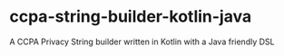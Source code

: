 # ccpa-string-builder-kotlin-java
A CCPA Privacy String builder written in Kotlin with a Java friendly DSL
